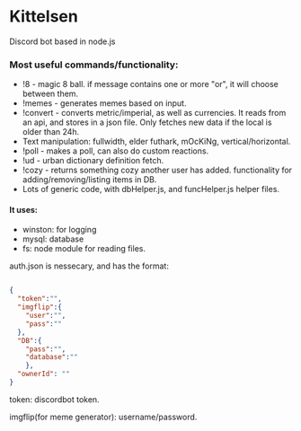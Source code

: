 # Kittelsen
Discord bot based in node.js

### Most useful commands/functionality:

* !8 - magic 8 ball. if message contains one or more "or", it will choose between them.
* !memes - generates memes based on input. 
* !convert - converts metric/imperial, as well as currencies. It reads from an api, and stores in a json file. Only fetches new data if the local is older than 24h.
* Text manipulation: fullwidth, elder futhark, mOcKiNg, vertical/horizontal.
* !poll - makes a poll, can also do custom reactions.
* !ud - urban dictionary definition fetch.
* !cozy - returns something cozy another user has added. functionality for adding/removing/listing items in DB. 
* Lots of generic code, with dbHelper.js, and funcHelper.js helper files.


#### It uses:
* winston: for logging
* mysql: database
* fs: node module for reading files.


auth.json is nessecary, and has the format:
```json

{
  "token":"",   
  "imgflip":{
    "user":"",  
    "pass":""  
  },
  "DB":{
    "pass":"",
    "database":""
    },
  "ownerId": ""
}
```
token: discordbot token.

imgflip(for meme generator): username/password.
